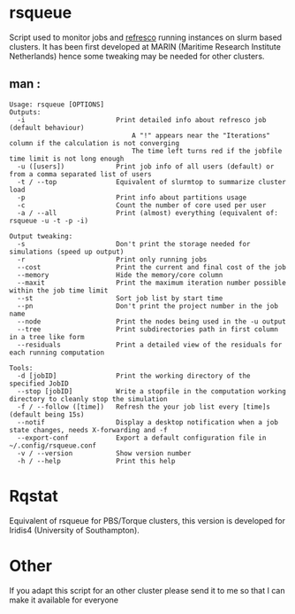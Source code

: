 # rsqueue
Script used to monitor jobs and [refresco](http://www.refresco.org) running instances on slurm based clusters.
It has been first developed at MARIN (Maritime Research Institute Netherlands) hence some tweaking may be needed for other clusters.

## man : 
```
Usage: rsqueue [OPTIONS]
Outputs:
  -i                       Print detailed info about refresco job (default behaviour)
                               A "!" appears near the "Iterations" column if the calculation is not converging
                               The time left turns red if the jobfile time limit is not long enough
  -u ([users])             Print job info of all users (default) or from a comma separated list of users
  -t / --top               Equivalent of slurmtop to summarize cluster load
  -p                       Print info about partitions usage
  -c                       Count the number of core used per user 
  -a / --all               Print (almost) everything (equivalent of: rsqueue -u -t -p -i)

Output tweaking:
  -s                       Don't print the storage needed for simulations (speed up output)
  -r                       Print only running jobs
  --cost                   Print the current and final cost of the job 
  --memory                 Hide the memory/core column
  --maxit                  Print the maximum iteration number possible within the job time limit
  --st                     Sort job list by start time
  --pn                     Don't print the project number in the job name
  --node                   Print the nodes being used in the -u output
  --tree                   Print subdirectories path in first column in a tree like form
  --residuals              Print a detailed view of the residuals for each running computation

Tools:
  -d [jobID]               Print the working directory of the specified JobID
  --stop [jobID]           Write a stopfile in the computation working directory to cleanly stop the simulation
  -f / --follow ([time])   Refresh the your job list every [time]s (default being 15s)
  --notif                  Display a desktop notification when a job state changes, needs X-forwarding and -f
  --export-conf            Export a default configuration file in ~/.config/rsqueue.conf
  -v / --version           Show version number
  -h / --help              Print this help
```



# Rqstat

Equivalent of rsqueue for PBS/Torque clusters, this version is developed for Iridis4 (University of Southampton).

# Other
If you adapt this script for an other cluster please send it to me so that I can make it available for everyone
